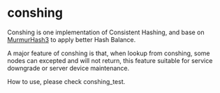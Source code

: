 # conshing
Conshing is one implementation of Consistent Hashing, and base on [MurmurHash3](https://github.com/spaolacci/murmur3) to apply better Hash Balance.

A major feature of conshing is that, when lookup from conshing, some nodes can excepted and will not return, this feature suitable for service downgrade or server device maintenance.

How to use, please check conshing_test.